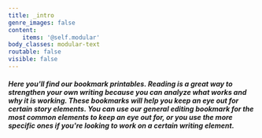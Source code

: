 ```yaml
---
title: _intro
genre_images: false
content:
    items: '@self.modular'
body_classes: modular-text
routable: false
visible: false
---
```


##### Here you'll find our bookmark printables. Reading is a great way to strengthen your own writing because you can analyze what works and why it is working. These bookmarks will help you keep an eye out for certain story elements. You can use our general editing bookmark for the most common elements to keep an eye out for, or you use the more specific ones if you're looking to work on a certain writing element. 